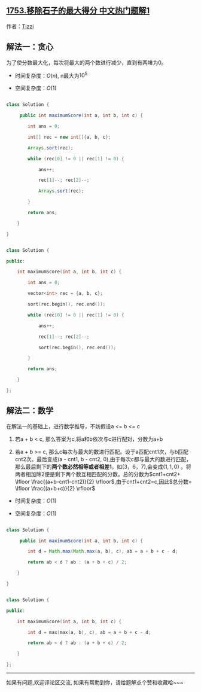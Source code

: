## [1753.移除石子的最大得分 中文热门题解1](https://leetcode.cn/problems/maximum-score-from-removing-stones/solutions/100000/javac-tan-xin-s-by-tizzi-64jg)

作者：[Tizzi](https://leetcode.cn/u/Tizzi)

## 解法一：贪心
为了使分数最大化，每次将最大的两个数进行减少，直到有两堆为0。
- 时间复杂度：$O(n)$, n最大为$10^5$
- 空间复杂度：$O(1)$
```java []
class Solution {
     public int maximumScore(int a, int b, int c) { 
        int ans = 0;
        int[] rec = new int[]{a, b, c};
        Arrays.sort(rec);
        while (rec[0] != 0 || rec[1] != 0) { 
            ans++;
            rec[1]--; rec[2]--;
            Arrays.sort(rec);
        } 
        return ans;
    }
}
```
```cpp []
class Solution {
public:
    int maximumScore(int a, int b, int c) {
        int ans = 0;
        vector<int> rec = {a, b, c};
        sort(rec.begin(), rec.end());
        while (rec[0] != 0 || rec[1] != 0) { 
            ans++;
            rec[1]--; rec[2]--;
            sort(rec.begin(), rec.end());
        } 
        return ans;
    }
};
```

## 解法二：数学
在解法一的基础上，进行数学推导，不妨假设a <= b <= c <br>

1. 若a + b < c, 那么答案为c,将a和b依次与c进行配对，分数为a+b<br>
2. 若a + b >= c, 那么c每次与最大的数进行匹配。设于a匹配cnt1次，与b匹配cnt2次。最后变成(a - cnt1, b - cnt2, 0),由于每次c都与最大的数进行匹配，那么最后剩下的**两个数必然相等或者相差1**，如$(3， 6， 7)$,会变成$(1,1,0)$ 。将两者相加除2便是剩下两个数互相匹配的分数。总的分数为$cnt1+cnt2+ \lfloor \frac{(a+b-cnt1-cnt2)}{2} \rfloor$,由于cnt1+cnt2=c,因此$总分数= \lfloor \frac{(a+b+c)}{2} \rfloor$

- 时间复杂度：$O(1)$
- 空间复杂度：$O(1)$

```java []
class Solution {
     public int maximumScore(int a, int b, int c) {
        int d = Math.max(Math.max(a, b), c), ab = a + b + c - d;
        return ab < d ? ab : (a + b + c) / 2;
    }
}
```
```cpp []
class Solution {
public:
    int maximumScore(int a, int b, int c) {
        int d = max(max(a, b), c), ab = a + b + c - d;
        return ab < d ? ab : (a + b + c) / 2;
    }
};
```
--- 
如果有问题,欢迎评论区交流, 如果有帮助到你，请给题解点个赞和收藏哈~~~